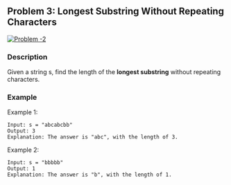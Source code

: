 ## Problem 3:  Longest Substring Without Repeating Characters
[![Problem -2](https://badgen.net/badge/leetcode/problem3/blue)](https://leetcode.com/problems/longest-substring-without-repeating-characters/)

### Description
Given a string s, find the length of the **longest substring** without repeating characters.

### Example

Example 1:
```
Input: s = "abcabcbb"
Output: 3
Explanation: The answer is "abc", with the length of 3.
```

Example 2:
```
Input: s = "bbbbb"
Output: 1
Explanation: The answer is "b", with the length of 1.
```